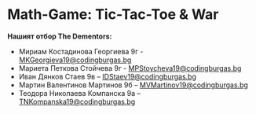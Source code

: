 # Math-Game: Tic-Tac-Toe & War
**Нашият отбор The Dementors:**
- Мириам Костадинова Георгиева 9г - MKGeorgieva19@codingburgas.bg
- Мариета Петкова Стойчева 9г - MPStoycheva19@codingburgas.bg
- Иван Дянков Стаев 9в – IDStaev19@codingburgas.bg
- Мартин Валентинов Мартинов 9б – MVMartinov19@codingburgas.bg
- Теодора Николаева Компанска 9а – TNKompanska19@codingburgas.bg 